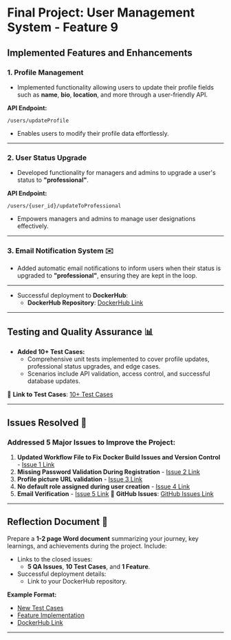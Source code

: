# Final Project: User Management System - Feature 9 

## Implemented Features and Enhancements

### 1. Profile Management 
- Implemented functionality allowing users to update their profile fields such as **name**, **bio**, **location**, and more through a user-friendly API.

**API Endpoint:**
```
/users/updateProfile
```
- Enables users to modify their profile data effortlessly.

---

### 2. User Status Upgrade 
- Developed functionality for managers and admins to upgrade a user's status to **"professional"**.

**API Endpoint:**
```
/users/{user_id}/updateToProfessional
```
- Empowers managers and admins to manage user designations effectively.

---

### 3. Email Notification System ✉️
- Added automatic email notifications to inform users when their status is upgraded to **"professional"**, ensuring they are kept in the loop.

---

- Successful deployment to **DockerHub**:
   - **DockerHub Repository**: [DockerHub Link](https://hub.docker.com/repository/docker/hariniv02/user_management/general)

---

## Testing and Quality Assurance 📊
- **Added 10+ Test Cases:**
   - Comprehensive unit tests implemented to cover profile updates, professional status upgrades, and edge cases.
   - Scenarios include API validation, access control, and successful database updates.

📄 **Link to Test Cases**: [10+ Test Cases](https://github.com/HariniV02/user_management/tree/tests?tab=readme-ov-file)

---



## Issues Resolved 🐞
### Addressed 5 Major Issues to Improve the Project:
1. **Updated Workflow File to Fix Docker Build Issues and Version Control** - [Issue 1 Link](https://github.com/HariniV02/user_management/tree/1-email_verification)
2. **Missing Password Validation During Registration** - [Issue 2 Link](https://github.com/HariniV02/user_management/tree/3-password-validation)
3. **Profile picture URL validation** - [Issue 3 Link](https://github.com/HariniV02/user_management/tree/2-profile-update)
4. **No default role assigned during user creation** - [Issue 4 Link](https://github.com/HariniV02/user_management/tree/4-default-role)
5. **Email Verification** - [Issue 5 Link](https://github.com/HariniV02/user_management/tree/5-docker-build-issues)
📄 **GitHub Issues**: [GitHub Issues Link](https://github.com/HariniV02/user_management/issues)

---

## Reflection Document 📄
Prepare a **1-2 page Word document** summarizing your journey, key learnings, and achievements during the project. Include:
- Links to the closed issues:
   - **5 QA Issues**, **10 Test Cases**, and **1 Feature**.
- Successful deployment details:
   - Link to your DockerHub repository.

**Example Format:**

- [New Test Cases](https://github.com/HariniV02/user_management/tree/tests?tab=readme-ov-file)
- [Feature Implementation](https://github.com/HariniV02/user_management/tree/features?tab=readme-ov-file)
- [DockerHub Link](https://hub.docker.com/repository/docker/hariniv02/user_management/general)

---

